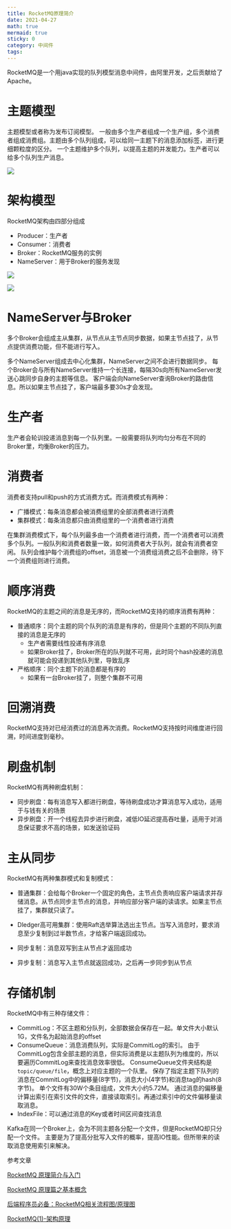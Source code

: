 ```yaml
---
title: RocketMQ原理简介
date: 2021-04-27
math: true
mermaid: true
sticky: 0
category: 中间件
tags:
---
```


RocketMQ是一个用java实现的队列模型消息中间件，由阿里开发，之后贡献给了Apache。

# 主题模型
主题模型或者称为发布订阅模型。
一般由多个生产者组成一个生产组，多个消费者组成消费组。主题由多个队列组成，可以给同一主题下的消息添加标签，进行更细颗粒度的区分。
一个主题维护多个队列，以提高主题的并发能力。生产者可以给多个队列生产消息。

![](/file/blog/code/20210427/cdn.jsdelivr.net-gh-piterjia-piterjia.github.io-images-posts-rocketmq-rocketmq-3.jpg.JPEG)

# 架构模型
RocketMQ架构由四部分组成

+ Producer：生产者
+ Consumer：消费者
+ Broker：RocketMQ服务的实例
+ NameServer：用于Broker的服务发现

![](/file/blog/code/20210427/img2018.cnblogs.com-blog-1090617-201906-1090617-20190626173042073-147043337.jpg.JPEG)

![](/file/blog/code/20210427/cdn.jsdelivr.net-gh-piterjia-piterjia.github.io-images-posts-rocketmq-rocketmq-9.jpg.JPEG)

# NameServer与Broker

多个Broker会组成主从集群，从节点从主节点同步数据，如果主节点挂了，从节点提供消费功能，但不能进行写入。

多个NameServer组成去中心化集群，NameServer之间不会进行数据同步。
每个Broker会与所有NameServer维持一个长连接，每隔30s向所有NameServer发送心跳同步自身的主题等信息。
客户端会向NameServer查询Broker的路由信息。所以如果主节点挂了，客户端最多要30s才会发现。

# 生产者

生产者会轮训投递消息到每一个队列里。一般需要将队列均匀分布在不同的Broker里，均衡Broker的压力。

# 消费者
消费者支持pull和push的方式消费方式。而消费模式有两种：

+ 广播模式：每条消息都会被消费组里的全部消费者进行消费
+ 集群模式：每条消息都只由消费组里的一个消费者进行消费

在集群消费模式下，每个队列最多由一个消费者进行消费，而一个消费者可以消费多个队列。一般队列和消费者数量一致，如何消费者大于队列，就会有消费者空闲。
队列会维护每个消费组的offset，消息被一个消费组消费之后不会删除，待下一个消费组则进行消费。

# 顺序消费
RocketMQ的主题之间的消息是无序的，而RocketMQ支持的顺序消费有两种：

+ 普通顺序：同个主题的同个队列的消息是有序的，但是同个主题的不同队列直接的消息是无序的
  - 生产者需要线性投递有序消息
  - 如果Broker挂了，Broker所在的队列就不可用，此时同个hash投递的消息就可能会投递到其他队列里，导致乱序
+ 严格顺序：同个主题下的消息都是有序的
  - 如果有一台Broker挂了，则整个集群不可用 

# 回溯消费
RocketMQ支持对已经消费过的消息再次消费。RocketMQ支持按时间维度进行回溯，时间进度到毫秒。

# 刷盘机制
RocketMQ有两种刷盘机制：

+ 同步刷盘：每有消息写入都进行刷盘，等待刷盘成功才算消息写入成功，适用于与钱有关的场景
+ 异步刷盘：开一个线程去异步进行刷盘，减低IO延迟提高吞吐量，适用于对消息保证要求不高的场景，如发送验证码

# 主从同步
RocketMQ有两种集群模式和复制模式：

+ 普通集群：会给每个Broker一个固定的角色，主节点负责响应客户端请求并存储消息。从节点同步主节点的消息，并响应部分客户端的读请求。如果主节点挂了，集群就只读了。
+ Dledger高可用集群：使用Raft选举算法选出主节点。当写入消息时，要求消息至少复制到过半数节点，才给客户端返回成功。

+ 同步复制：消息双写到主从节点才返回成功
+ 异步复制：消息写入主节点就返回成功，之后再一步同步到从节点

# 存储机制
RocketMQ中有三种存储文件：

+ CommitLog：不区主题和分队列，全部数据会保存在一起。单文件大小默认1G，文件名为起始消息的offset
+ ConsumeQueue：消息消费队列，实际是CommitLog的索引。
  由于CommitLog包含全部主题的消息，但实际消费是以主题队列为维度的，所以要遍历CommitLog来查找消息效率很低。
  ConsumeQueue文件夹结构是`topic/queue/file`，概念上对应主题的一个队里。
  保存了指定主题下队列的消息在CommitLog中的偏移量(8字节)，消息大小(4字节)和消息tag的hash(8字节)。
  单个文件有30W个条目组成，文件大小约5.72M。
  通过消息的偏移量计算出索引在索引文件的文件，直接读取索引。再通过索引中的文件偏移量读取消息。
+ IndexFile：可以通过消息的Key或者时间区间查找消息

Kafka在同一个Broker上，会为不同主题各分配一个文件，但是RocketMQ却只分配一个文件。
主要是为了提高分批写入文件的概率，提高IO性能。但所带来的读取消息使用索引来解决。

参考文章

[RocketMQ 原理简介与入门](https://piterjia.github.io/2020/03/23/rocketmq-introduce/)

[RocketMQ 原理篇之基本概念](https://yunho.io/rocketmq/11.html)

[后端程序员必备：RocketMQ相关流程图/原理图](https://www.javazhiyin.com/44018.html)

[RocketMQ(1)-架构原理](https://www.cnblogs.com/qdhxhz/p/11094624.html)